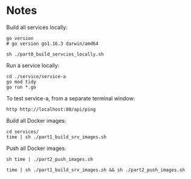 # Notes

Build all services locally:

```shell
go version
# go version go1.16.3 darwin/amd64

sh ./part0_build_servcies_locally.sh
```

Run a service locally:

```shell
cd ./service/service-a
go mod tidy
go run *.go
```

To test service-a, from a separate terminal window:

```shell
http http://localhost:80/api/ping
```

Build all Docker images:

```shell
cd services/
time | sh ./part1_build_srv_images.sh
```

Push all Docker images.

```shell
sh time | ./part2_push_images.sh
```

```shell
time | sh ./part1_build_srv_images.sh && sh ./part2_push_images.sh
```
